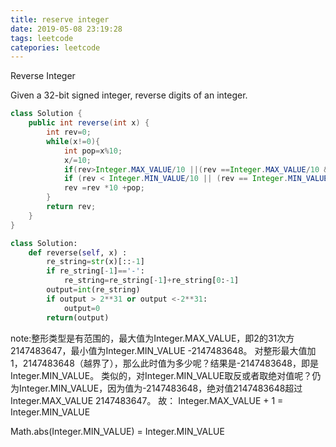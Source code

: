 ```yaml
---
title: reserve integer
date: 2019-05-08 23:19:28
tags: leetcode
catepories: leetcode
---
```


Reverse Integer

Given a 32-bit signed integer, reverse digits of an integer.

```java
class Solution {
    public int reverse(int x) {
        int rev=0;
        while(x!=0){
            int pop=x%10;
            x/=10;
            if(rev>Integer.MAX_VALUE/10 ||(rev ==Integer.MAX_VALUE/10 &&pop>7)) return 0;
            if (rev < Integer.MIN_VALUE/10 || (rev == Integer.MIN_VALUE / 10 && pop < -8)) return 0;
            rev =rev *10 +pop;
        }
        return rev;
    }
}
```

```python
class Solution:
    def reverse(self, x) :
        re_string=str(x)[::-1]
        if re_string[-1]=='-':
            re_string=re_string[-1]+re_string[0:-1]
        output=int(re_string)
        if output > 2**31 or output <-2**31:
            output=0
        return(output)
```

<!--more-->

note:整形类型是有范围的，最大值为Integer.MAX_VALUE，即2的31次方2147483647，最小值为Integer.MIN_VALUE -2147483648。
对整形最大值加1，2147483648（越界了），那么此时值为多少呢？结果是-2147483648，即是Integer.MIN_VALUE。
类似的，对Integer.MIN_VALUE取反或者取绝对值呢？仍为Integer.MIN_VALUE，因为值为-2147483648，绝对值2147483648超过Integer.MAX_VALUE 2147483647。
故：
Integer.MAX_VALUE + 1 = Integer.MIN_VALUE

Math.abs(Integer.MIN_VALUE) =  Integer.MIN_VALUE